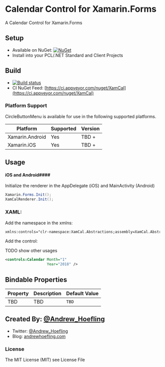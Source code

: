 # Calendar Control for Xamarin.Forms
A Calendar Control for Xamarin.Forms

## Setup

* Available on NuGet: [![NuGet](https://img.shields.io/nuget/v/XamCal.svg?label=NuGet)](https://www.nuget.org/packages/XamCal)
* Install into your PCL/.NET Standard and Client Projects

## Build

* [![Build status](https://ci.appveyor.com/api/projects/status/80oprj0yo239p5ek?svg=true)](https://ci.appveyor.com/project/ahoefling/xamcal)
* CI NuGet Feed: [https://ci.appveyor.com/nuget/XamCal](https://ci.appveyor.com/nuget/XamCal)
    
### Platform Support
CircleButtonMenu is available for use in the following supported platforms.

| Platform         | Supported | Version     |
|------------------|-----------|-------------|
| Xamarin.Android  | Yes       | TBD +       |
| Xamarin.iOS      | Yes       | TBD +       |


## Usage ##

#### iOS and Android####
Initialize the renderer in the AppDelegate (iOS) and MainActivity (Android)

```c#
Xamarin.Forms.Init();
XamCalRenderer.Init();
```

### XAML: ####
Add the namespace in the xmlns:

```xml
xmlns:controls="clr-namespace:XamCal.Abstractions;assembly=XamCal.Abstractions"
```

Add the control:

TODO show other usages

```xml
<controls:Calendar Month="1"
                   Year="2018" />
```

## Bindable Properties

| Property          | Description                                     | Default Value              |
|-------------------|-------------------------------------------------|----------------------------|
| TBD               | TBD                                             | `TBD`                      |

## Created By: [@Andrew_Hoefling](https://twitter.com/andrew_hoefling)

* Twitter: [@Andrew_Hoefling](https://twitter.com/andrew_hoefling)
* Blog: [andrewhoefling.com](http://www.andrewhoefling.com)

### License

The MIT License (MIT) see License File